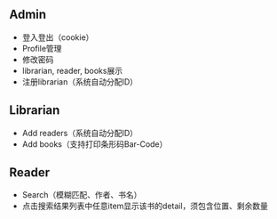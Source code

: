 ## Admin

* 登入登出（cookie）
* Profile管理
* 修改密码
* librarian, reader, books展示
* 注册librarian（系统自动分配ID）

## Librarian

* Add readers（系统自动分配ID）
* Add books（支持打印条形码Bar-Code）

## Reader

* Search（模糊匹配、作者、书名）
* 点击搜索结果列表中任意item显示该书的detail，须包含位置、剩余数量
